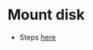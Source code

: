 # Mount disk
* Steps [here](https://www.debiantutorials.com/how-to-add-a-new-hard-disk-or-partition-using-uuid-and-ext4-filesystem/)
